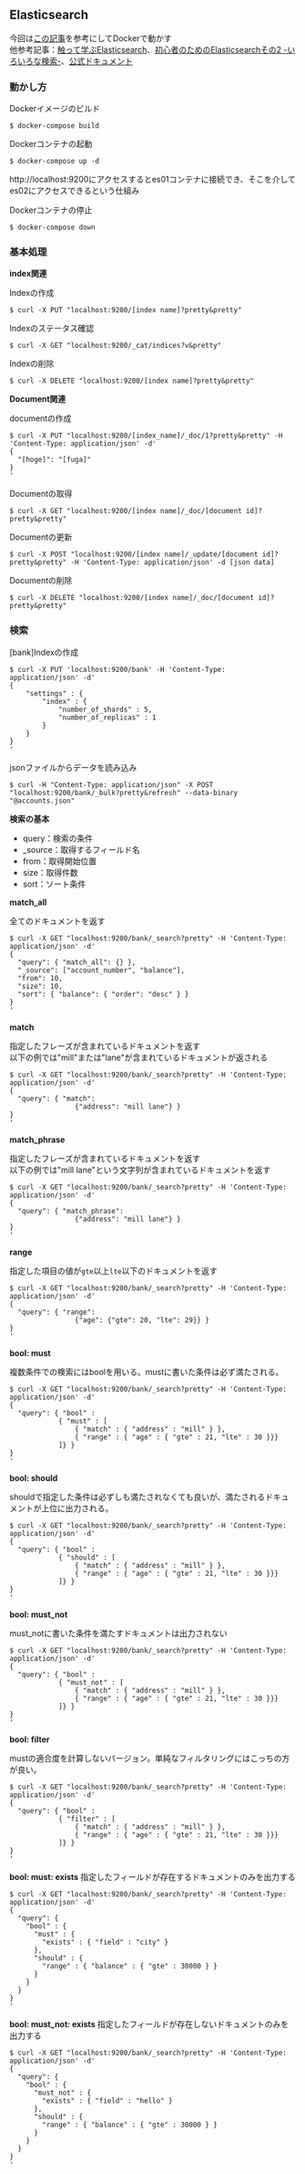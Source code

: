 ## Elasticsearch

今回は[この記事](https://qiita.com/kiyokiyo_kzsby/items/344fb2e9aead158a5545)を参考にしてDockerで動かす<br>
他参考記事：[触って学ぶElasticsearch](https://qiita.com/sakashin10291029/items/9a6ba5738a45577db481)、[初心者のためのElasticsearchその2 -いろいろな検索-](https://dev.classmethod.jp/articles/es-02/)、[公式ドキュメント](https://www.elastic.co/guide/en/elasticsearch/reference/current/index.html)

### 動かし方

Dockerイメージのビルド
```
$ docker-compose build
```

Dockerコンテナの起動
```
$ docker-compose up -d
```
http://localhost:9200にアクセスするとes01コンテナに接続でき、そこを介してes02にアクセスできるという仕組み

Dockerコンテナの停止
```
$ docker-compose down
```

### 基本処理

**index関連**

Indexの作成
```
$ curl -X PUT "localhost:9200/[index name]?pretty&pretty"
```

Indexのステータス確認
```
$ curl -X GET "localhost:9200/_cat/indices?v&pretty"
```

Indexの削除
```
$ curl -X DELETE "localhost:9200/[index name]?pretty&pretty"
```

**Document関連**

documentの作成
```
$ curl -X PUT "localhost:9200/[index_name]/_doc/1?pretty&pretty" -H 'Content-Type: application/json' -d'
{
  "[hoge]": "[fuga]"
}
'
```

Documentの取得
```
$ curl -X GET "localhost:9200/[index name]/_doc/[document id]?pretty&pretty"
```

Documentの更新
```
$ curl -X POST "localhost:9200/[index name]/_update/[document id]?pretty&pretty" -H 'Content-Type: application/json' -d [json data]
```

Documentの削除
```
$ curl -X DELETE "localhost:9200/[index name]/_doc/[document id]?pretty&pretty"
```

### 検索

[bank]Indexの作成
```
$ curl -X PUT 'localhost:9200/bank' -H 'Content-Type: application/json' -d'
{
    "settings" : {
        "index" : {
            "number_of_shards" : 5,
            "number_of_replicas" : 1
        }
    }
}
'
```

jsonファイルからデータを読み込み
```
$ curl -H "Content-Type: application/json" -X POST "localhost:9200/bank/_bulk?pretty&refresh" --data-binary "@accounts.json"
```

**検索の基本**

* query：検索の条件
* _source：取得するフィールド名
* from：取得開始位置
* size：取得件数
* sort：ソート条件

**match_all**

全てのドキュメントを返す
```
$ curl -X GET "localhost:9200/bank/_search?pretty" -H 'Content-Type: application/json' -d'
{
  "query": { "match_all": {} },
  "_source": ["account_number", "balance"],
  "from": 10,
  "size": 10,
  "sort": { "balance": { "order": "desc" } }
}
'
```

**match**

指定したフレーズが含まれているドキュメントを返す<br>
以下の例では"mill"または"lane"が含まれているドキュメントが返される
```
$ curl -X GET "localhost:9200/bank/_search?pretty" -H 'Content-Type: application/json' -d'
{
  "query": { "match":
                {"address": "mill lane"} }
}
'
```

**match_phrase**

指定したフレーズが含まれているドキュメントを返す<br>
以下の例では"mill lane"という文字列が含まれているドキュメントを返す
```
$ curl -X GET "localhost:9200/bank/_search?pretty" -H 'Content-Type: application/json' -d'
{
  "query": { "match_phrase":
                {"address": "mill lane"} }
}
'
```

**range**

指定した項目の値が`gte`以上`lte`以下のドキュメントを返す
```
$ curl -X GET "localhost:9200/bank/_search?pretty" -H 'Content-Type: application/json' -d'
{
  "query": { "range":
                {"age": {"gte": 20, "lte": 29}} }
}
'
```

**bool: must**

複数条件での検索にはboolを用いる。mustに書いた条件は必ず満たされる。
```
$ curl -X GET "localhost:9200/bank/_search?pretty" -H 'Content-Type: application/json' -d'
{
  "query": { "bool" : 
            { "must" : [
                { "match" : { "address" : "mill" } },
                { "range" : { "age" : { "gte" : 21, "lte" : 30 }}}
            ]} }
}
'
```

**bool: should**

shouldで指定した条件は必ずしも満たされなくても良いが、満たされるドキュメントが上位に出力される。
```
$ curl -X GET "localhost:9200/bank/_search?pretty" -H 'Content-Type: application/json' -d'
{
  "query": { "bool" : 
            { "should" : [
                { "match" : { "address" : "mill" } },
                { "range" : { "age" : { "gte" : 21, "lte" : 30 }}}
            ]} }
}
'
```

**bool: must_not**

must_notに書いた条件を満たすドキュメントは出力されない
```
$ curl -X GET "localhost:9200/bank/_search?pretty" -H 'Content-Type: application/json' -d'
{
  "query": { "bool" : 
            { "must_not" : [
                { "match" : { "address" : "mill" } },
                { "range" : { "age" : { "gte" : 21, "lte" : 30 }}}
            ]} }
}
'
```

**bool: filter**

mustの適合度を計算しないバージョン。単純なフィルタリングにはこっちの方が良い。
```
$ curl -X GET "localhost:9200/bank/_search?pretty" -H 'Content-Type: application/json' -d'
{
  "query": { "bool" : 
            { "filter" : [
                { "match" : { "address" : "mill" } },
                { "range" : { "age" : { "gte" : 21, "lte" : 30 }}}
            ]} }
}
'
```

**bool: must: exists**
指定したフィールドが存在するドキュメントのみを出力する
```
$ curl -X GET "localhost:9200/bank/_search?pretty" -H 'Content-Type: application/json' -d'
{
  "query": {
    "bool" : {
      "must" : {
        "exists" : { "field" : "city" }
      },
      "should" : {
        "range" : { "balance" : { "gte" : 30000 } } 
      }
    }
  }
}
'
```

**bool: must_not: exists**
指定したフィールドが存在しないドキュメントのみを出力する
```
$ curl -X GET "localhost:9200/bank/_search?pretty" -H 'Content-Type: application/json' -d'
{
  "query": {
    "bool" : {
      "must_not" : {
        "exists" : { "field" : "hello" }
      },
      "should" : {
        "range" : { "balance" : { "gte" : 30000 } } 
      }
    }
  }
}
'
```




